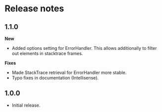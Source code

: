 # Release notes
## 1.1.0
**New**
* Added options setting for ErrorHandler. This allows additionally to filter out elements in stacktrace frames.

**Fixes**
* Made StackTrace retrieval for ErrorHandler more stable.
* Typo fixes in documentation (Intellisense).
## 1.0.0
* Initial release.